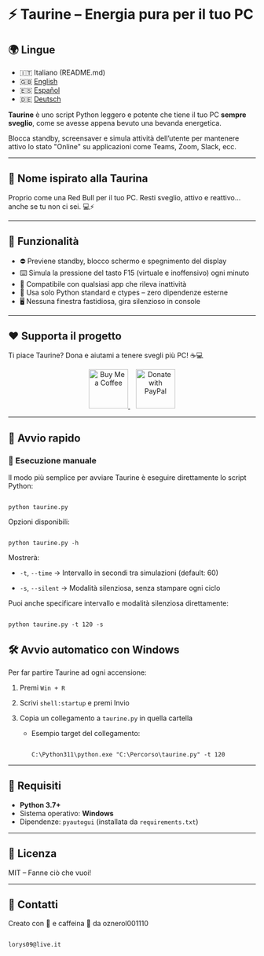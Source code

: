 # ⚡ Taurine – Energia pura per il tuo PC

## 🌍 Lingue
- 🇮🇹 Italiano (README.md)
- 🇬🇧 [English](docs/README.en.md)
- 🇪🇸 [Español](docs/README.es.md)
- 🇩🇪 [Deutsch](docs/README.de.md)

**Taurine** è uno script Python leggero e potente che tiene il tuo PC **sempre sveglio**, come se avesse appena bevuto una bevanda energetica.

Blocca standby, screensaver e simula attività dell’utente per mantenere attivo lo stato "Online" su applicazioni come Teams, Zoom, Slack, ecc.

---

## 🐂 Nome ispirato alla **Taurina**

Proprio come una Red Bull per il tuo PC. Resti sveglio, attivo e reattivo... anche se tu non ci sei. 💻⚡

---

## 🧠 Funzionalità

- ⛔ Previene standby, blocco schermo e spegnimento del display
- ⌨️ Simula la pressione del tasto F15 (virtuale e inoffensivo) ogni minuto
- 🧩 Compatibile con qualsiasi app che rileva inattività
- 🐍 Usa solo Python standard e ctypes – zero dipendenze esterne
- 🖥️ Nessuna finestra fastidiosa, gira silenzioso in console

---

## ❤️ Supporta il progetto

Ti piace Taurine? Dona e aiutami a tenere svegli più PC! ☕💻

<p align="center">
  <!-- Buy Me a Coffee -->
  <a href="https://www.buymeacoffee.com/oznerol" style="height: 5rem; width: auto;" target="_blank">
    <img src="https://cdn.buymeacoffee.com/buttons/v2/default-yellow.png" 
         alt="Buy Me a Coffee" 
         style="height: 5rem; width: auto;">
  </a>
  &nbsp;&nbsp;
  <!-- PayPal -->
  <a href="https://www.paypal.com/donate/?hosted_button_id=L95AXFR3LEZ7Q" style="height: 5rem; width: auto;" target="_blank">
    <img src="https://img.shields.io/badge/PayPal-00457C?style=for-the-badge&logo=paypal&logoColor=white" 
         alt="Donate with PayPal" 
         style="height: 5rem; width: auto;">
  </a>
</p>

---

## 🚀 Avvio rapido

### 🔁 Esecuzione manuale

Il modo più semplice per avviare Taurine è eseguire direttamente lo script Python:

```

python taurine.py

```

Opzioni disponibili:

```

python taurine.py -h

```

Mostrerà:

- `-t`, `--time` → Intervallo in secondi tra simulazioni (default: 60)

- `-s`, `--silent` → Modalità silenziosa, senza stampare ogni ciclo

Puoi anche specificare intervallo e modalità silenziosa direttamente:

```

python taurine.py -t 120 -s

```

## 🛠 Avvio automatico con Windows

Per far partire Taurine ad ogni accensione:

1. Premi `Win + R`
2. Scrivi `shell:startup` e premi Invio
3. Copia un collegamento a `taurine.py` in quella cartella

   - Esempio target del collegamento:

     ```

     C:\Python311\python.exe "C:\Percorso\taurine.py" -t 120

     ```

---

## 🔧 Requisiti

- **Python 3.7+**
- Sistema operativo: **Windows**
- Dipendenze: `pyautogui` (installata da `requirements.txt`)

---

## 📄 Licenza

MIT – Fanne ciò che vuoi!

---

## 💬 Contatti

Creato con 💪 e caffeina 🤭 da oznerol001110

```

lorys09@live.it

```
